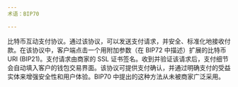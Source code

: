 ```yaml
---
术语：BIP70

---
```

比特币互动支付协议。通过该协议，可以发送支付请求，并安全、标准化地接收付款。在该协议中，客户端点击一个用附加参数（在 BIP72 中描述）扩展的比特币 URI (BIP21)。支付请求由商家的 SSL 证书签名。收到并验证该请求后，支付细节会自动填入客户的钱包交易界面。该协议可提供支付确认，并通过明确支付的受益实体来增强安全性和用户体验。BIP70 中提出的这种方法从未被商家广泛采用。